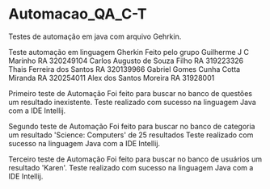 # Automacao_QA_C-T
Testes de automação em java com arquivo Gehrkin.

Teste automação em linguagem Gherkin
Feito pelo grupo 
Guilherme J C Marinho RA 320249104
Carlos Augusto de Souza Filho RA 319223326
Thais Ferreira dos Santos RA 320139966
Gabriel Gomes Cunha Cotta Miranda RA 320254011
Alex dos Santos Moreira RA 31928001


Primeiro teste de Automação
Foi feito para buscar no banco de questões um resultado inexistente.
Teste realizado com sucesso na linguagem Java com a IDE Intellij.

Segundo teste de Automação
Foi feito para buscar no banco de categoria um resultado 'Science: Computers' de 25 resultados
Teste realizado com sucesso na linguagem Java com a IDE Intellij.

Terceiro teste de Automação
Foi feito para buscar no banco de usuários um resultado 'Karen'.
Teste realizado com sucesso na linguagem Java com a IDE Intellij.
